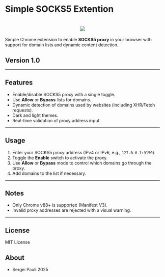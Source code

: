 # Simple SOCKS5 Extention

<h1 align="center">
  <img src="https://interface.sergeipauli.ru/simple_socks_5_banner_gh.jpg" style="max-width:100%; height:auto;">
</h1>

Simple Chrome extension to enable **SOCKS5 proxy** in your browser with support for domain lists and dynamic content detection.

## Version 1.0

---

## Features

- Enable/disable SOCKS5 proxy with a single toggle.
- Use **Allow** or **Bypass** lists for domains.
- Dynamic detection of domains used by websites (including XHR/Fetch requests).
- Dark and light themes.
- Real-time validation of proxy address input.

---

## Usage

1. Enter your SOCKS5 proxy address (IPv4 or IPv6, e.g., `127.0.0.1:9150`).
2. Toggle the **Enable** switch to activate the proxy.
3. Use **Allow** or **Bypass** mode to control which domains go through the proxy.
4. Add domains to the list if necessary.

---

## Notes

- Only Chrome v88+ is supported (Manifest V3).
- Invalid proxy addresses are rejected with a visual warning.

---

## License

MIT License

## About

- Sergei Pauli 2025